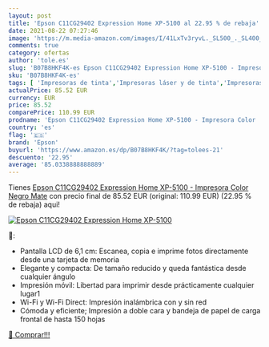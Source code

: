 ```yaml
---
layout: post
title: 'Epson C11CG29402 Expression Home XP-5100 al 22.95 % de rebaja'
date: 2021-08-22 07:27:46
image: 'https://m.media-amazon.com/images/I/41LxTv3ryvL._SL500_._SL400_.jpg'
comments: true
category: ofertas
author: 'tole.es'
slug: 'B07B8HKF4K-es Epson C11CG29402 Expression Home XP-5100 - Impresora Color...'
sku: 'B07B8HKF4K-es'
tags: [ 'Impresoras de tinta','Impresoras láser y de tinta','Impresoras y accesorios','Informática','epson','impresora', ]
actualPrice: 85.52 EUR
currency: EUR
price: 85.52
comparePrice: 110.99 EUR
prodname: 'Epson C11CG29402 Expression Home XP-5100 - Impresora Color  Negro Mate'
country: 'es'
flag: '🇪🇸'
brand: 'Epson'
buyurl: 'https://www.amazon.es/dp/B07B8HKF4K/?tag=tolees-21'
descuento: '22.95'
average: '85.0338888888889'
---
```


Tienes [Epson C11CG29402 Expression Home XP-5100 - Impresora Color  Negro Mate](https://www.amazon.es/dp/B07B8HKF4K/?tag=tolees-21) con precio final de  85.52 EUR (original: 110.99 EUR) (22.95 %  de rebaja) aqui!

[![Epson C11CG29402 Expression Home XP-5100](https://m.media-amazon.com/images/I/41LxTv3ryvL._SL500_._SL400_.jpg)](https://www.amazon.es/dp/B07B8HKF4K/?tag=tolees-21)

🔎:

- Pantalla LCD de 6,1 cm: Escanea, copia e imprime fotos directamente desde una tarjeta de memoria
- Elegante y compacta: De tamaño reducido y queda fantástica desde cualquier ángulo
- Impresión móvil: Libertad para imprimir desde prácticamente cualquier lugar1
- Wi-Fi y Wi-Fi Direct: Impresión inalámbrica con y sin red
- Cómoda y eficiente; Impresión a doble cara y bandeja de papel de carga frontal de hasta 150 hojas

[🛒 Comprar!!!](https://www.amazon.es/dp/B07B8HKF4K/?tag=tolees-21)
